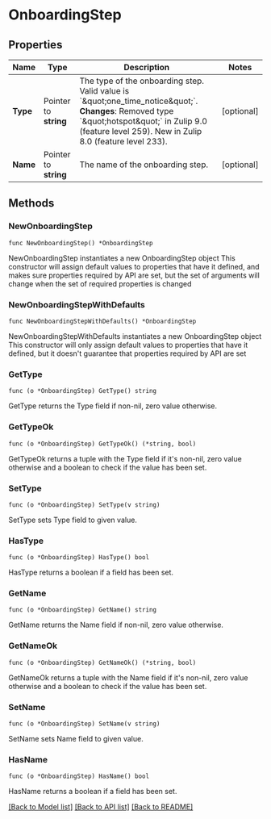 # OnboardingStep

## Properties

Name | Type | Description | Notes
------------ | ------------- | ------------- | -------------
**Type** | Pointer to **string** | The type of the onboarding step. Valid value is &#x60;\&quot;one_time_notice\&quot;&#x60;.  **Changes**: Removed type &#x60;\&quot;hotspot\&quot;&#x60; in Zulip 9.0 (feature level 259).  New in Zulip 8.0 (feature level 233).  | [optional] 
**Name** | Pointer to **string** | The name of the onboarding step.  | [optional] 

## Methods

### NewOnboardingStep

`func NewOnboardingStep() *OnboardingStep`

NewOnboardingStep instantiates a new OnboardingStep object
This constructor will assign default values to properties that have it defined,
and makes sure properties required by API are set, but the set of arguments
will change when the set of required properties is changed

### NewOnboardingStepWithDefaults

`func NewOnboardingStepWithDefaults() *OnboardingStep`

NewOnboardingStepWithDefaults instantiates a new OnboardingStep object
This constructor will only assign default values to properties that have it defined,
but it doesn't guarantee that properties required by API are set

### GetType

`func (o *OnboardingStep) GetType() string`

GetType returns the Type field if non-nil, zero value otherwise.

### GetTypeOk

`func (o *OnboardingStep) GetTypeOk() (*string, bool)`

GetTypeOk returns a tuple with the Type field if it's non-nil, zero value otherwise
and a boolean to check if the value has been set.

### SetType

`func (o *OnboardingStep) SetType(v string)`

SetType sets Type field to given value.

### HasType

`func (o *OnboardingStep) HasType() bool`

HasType returns a boolean if a field has been set.

### GetName

`func (o *OnboardingStep) GetName() string`

GetName returns the Name field if non-nil, zero value otherwise.

### GetNameOk

`func (o *OnboardingStep) GetNameOk() (*string, bool)`

GetNameOk returns a tuple with the Name field if it's non-nil, zero value otherwise
and a boolean to check if the value has been set.

### SetName

`func (o *OnboardingStep) SetName(v string)`

SetName sets Name field to given value.

### HasName

`func (o *OnboardingStep) HasName() bool`

HasName returns a boolean if a field has been set.


[[Back to Model list]](../README.md#documentation-for-models) [[Back to API list]](../README.md#documentation-for-api-endpoints) [[Back to README]](../README.md)


